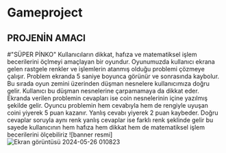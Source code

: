 # Gameproject
## PROJENİN AMACI
#"SÜPER PİNKO" Kullanıcıların dikkat, hafıza ve matematiksel işlem becerilerini öçlmeyi amaçlayan bir oyundur.
Oyunumuzda kullanıcı ekrana gelen rastgele renkler ve işlemlerin atanmış olduğu problemi çözmeye çalışır. Problem ekranda 5 saniye boyunca görünür ve sonrasında kaybolur. Bu sırada oyun zemini üzerinden düşman nesnelere kullanıcımıza doğru gelir. Kullanıcı bu  düşman nesnelerine çarpamamaya da dikkat eder.  Ekranda verilen problemin cevapları ise coin nesnelerinin içine yazılmış şekilde gelir. Oyuncu problemin hem cevabıyla hem de rengiyle uyuşan coini yiyerek 5 puan kazanır. Yanlış cevabı yiyerek 2 puan kaybeder. Doğru cevaplar soruyla aynı renk yanlış cevaplar ise farklı renk şeklinde gelir bu sayede kullanıcının hem hafıza hem dikkat hem de matematiksel işlem becerilerini ölçebiliriz
![banner resmi]![Ekran görüntüsü 2024-05-26 010823](https://github.com/taskesermekselina/Gameproject/assets/148469315/84a7c1ef-fce8-41b9-aca9-5f220877ff0f)

